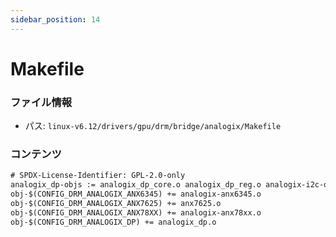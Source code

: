 ```yaml
---
sidebar_position: 14
---
```

# Makefile

### ファイル情報

- パス: `linux-v6.12/drivers/gpu/drm/bridge/analogix/Makefile`

### コンテンツ

```txt
# SPDX-License-Identifier: GPL-2.0-only
analogix_dp-objs := analogix_dp_core.o analogix_dp_reg.o analogix-i2c-dptx.o
obj-$(CONFIG_DRM_ANALOGIX_ANX6345) += analogix-anx6345.o
obj-$(CONFIG_DRM_ANALOGIX_ANX7625) += anx7625.o
obj-$(CONFIG_DRM_ANALOGIX_ANX78XX) += analogix-anx78xx.o
obj-$(CONFIG_DRM_ANALOGIX_DP) += analogix_dp.o

```
